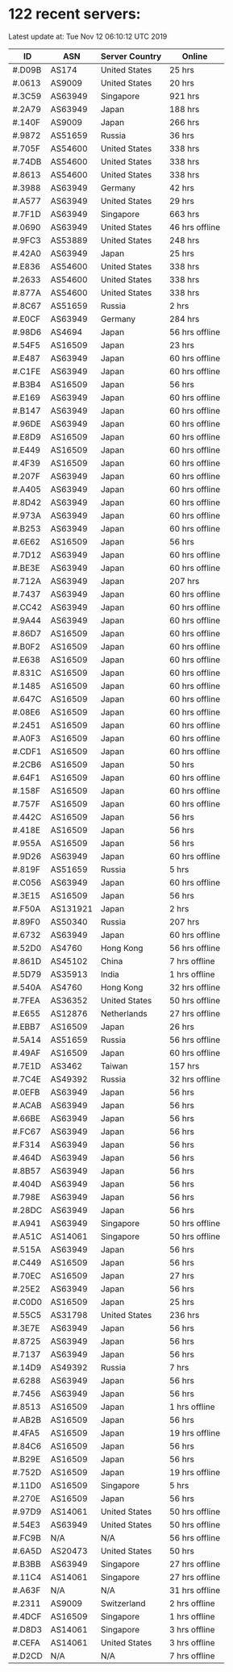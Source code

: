 # 122 recent servers:

Latest update at: Tue Nov 12 06:10:12 UTC 2019

| ID | ASN | Server Country | Online |
| -- | --- | -------------- | ------ |
| #.D09B | AS174 | United States | 25 hrs |
| #.0613 | AS9009 | United States | 20 hrs |
| #.3C59 | AS63949 | Singapore | 921 hrs |
| #.2A79 | AS63949 | Japan | 188 hrs |
| #.140F | AS9009 | Japan | 266 hrs |
| #.9872 | AS51659 | Russia | 36 hrs |
| #.705F | AS54600 | United States | 338 hrs |
| #.74DB | AS54600 | United States | 338 hrs |
| #.8613 | AS54600 | United States | 338 hrs |
| #.3988 | AS63949 | Germany | 42 hrs |
| #.A577 | AS63949 | United States | 29 hrs |
| #.7F1D | AS63949 | Singapore | 663 hrs |
| #.0690 | AS63949 | United States | 46 hrs offline |
| #.9FC3 | AS53889 | United States | 248 hrs |
| #.42A0 | AS63949 | Japan | 25 hrs |
| #.E836 | AS54600 | United States | 338 hrs |
| #.2633 | AS54600 | United States | 338 hrs |
| #.877A | AS54600 | United States | 338 hrs |
| #.8C67 | AS51659 | Russia | 2 hrs |
| #.E0CF | AS63949 | Germany | 284 hrs |
| #.98D6 | AS4694 | Japan | 56 hrs offline |
| #.54F5 | AS16509 | Japan | 23 hrs |
| #.E487 | AS63949 | Japan | 60 hrs offline |
| #.C1FE | AS63949 | Japan | 60 hrs offline |
| #.B3B4 | AS16509 | Japan | 56 hrs |
| #.E169 | AS63949 | Japan | 60 hrs offline |
| #.B147 | AS63949 | Japan | 60 hrs offline |
| #.96DE | AS63949 | Japan | 60 hrs offline |
| #.E8D9 | AS16509 | Japan | 60 hrs offline |
| #.E449 | AS16509 | Japan | 60 hrs offline |
| #.4F39 | AS16509 | Japan | 60 hrs offline |
| #.207F | AS63949 | Japan | 60 hrs offline |
| #.A405 | AS63949 | Japan | 60 hrs offline |
| #.8D42 | AS63949 | Japan | 60 hrs offline |
| #.973A | AS63949 | Japan | 60 hrs offline |
| #.B253 | AS63949 | Japan | 60 hrs offline |
| #.6E62 | AS16509 | Japan | 56 hrs |
| #.7D12 | AS63949 | Japan | 60 hrs offline |
| #.BE3E | AS63949 | Japan | 60 hrs offline |
| #.712A | AS63949 | Japan | 207 hrs |
| #.7437 | AS63949 | Japan | 60 hrs offline |
| #.CC42 | AS63949 | Japan | 60 hrs offline |
| #.9A44 | AS63949 | Japan | 60 hrs offline |
| #.86D7 | AS16509 | Japan | 60 hrs offline |
| #.B0F2 | AS16509 | Japan | 60 hrs offline |
| #.E638 | AS16509 | Japan | 60 hrs offline |
| #.831C | AS16509 | Japan | 60 hrs offline |
| #.1485 | AS16509 | Japan | 60 hrs offline |
| #.647C | AS16509 | Japan | 60 hrs offline |
| #.08E6 | AS16509 | Japan | 60 hrs offline |
| #.2451 | AS16509 | Japan | 60 hrs offline |
| #.A0F3 | AS16509 | Japan | 60 hrs offline |
| #.CDF1 | AS16509 | Japan | 60 hrs offline |
| #.2CB6 | AS16509 | Japan | 50 hrs |
| #.64F1 | AS16509 | Japan | 60 hrs offline |
| #.158F | AS16509 | Japan | 60 hrs offline |
| #.757F | AS16509 | Japan | 60 hrs offline |
| #.442C | AS16509 | Japan | 56 hrs |
| #.418E | AS16509 | Japan | 56 hrs |
| #.955A | AS16509 | Japan | 56 hrs |
| #.9D26 | AS63949 | Japan | 60 hrs offline |
| #.819F | AS51659 | Russia | 5 hrs |
| #.C056 | AS63949 | Japan | 60 hrs offline |
| #.3E15 | AS16509 | Japan | 56 hrs |
| #.F50A | AS131921 | Japan | 2 hrs |
| #.89F0 | AS50340 | Russia | 207 hrs |
| #.6732 | AS63949 | Japan | 60 hrs offline |
| #.52D0 | AS4760 | Hong Kong | 56 hrs offline |
| #.861D | AS45102 | China | 7 hrs offline |
| #.5D79 | AS35913 | India | 1 hrs offline |
| #.540A | AS4760 | Hong Kong | 32 hrs offline |
| #.7FEA | AS36352 | United States | 50 hrs offline |
| #.E655 | AS12876 | Netherlands | 27 hrs offline |
| #.EBB7 | AS16509 | Japan | 26 hrs |
| #.5A14 | AS51659 | Russia | 56 hrs offline |
| #.49AF | AS16509 | Japan | 60 hrs offline |
| #.7E1D | AS3462 | Taiwan | 157 hrs |
| #.7C4E | AS49392 | Russia | 32 hrs offline |
| #.0EFB | AS63949 | Japan | 56 hrs |
| #.ACAB | AS63949 | Japan | 56 hrs |
| #.66BE | AS63949 | Japan | 56 hrs |
| #.FC67 | AS63949 | Japan | 56 hrs |
| #.F314 | AS63949 | Japan | 56 hrs |
| #.464D | AS63949 | Japan | 56 hrs |
| #.8B57 | AS63949 | Japan | 56 hrs |
| #.404D | AS63949 | Japan | 56 hrs |
| #.798E | AS63949 | Japan | 56 hrs |
| #.28DC | AS63949 | Japan | 56 hrs |
| #.A941 | AS63949 | Singapore | 50 hrs offline |
| #.A51C | AS14061 | Singapore | 50 hrs offline |
| #.515A | AS63949 | Japan | 56 hrs |
| #.C449 | AS16509 | Japan | 56 hrs |
| #.70EC | AS16509 | Japan | 27 hrs |
| #.25E2 | AS63949 | Japan | 56 hrs |
| #.C0D0 | AS16509 | Japan | 25 hrs |
| #.55C5 | AS31798 | United States | 236 hrs |
| #.3E7E | AS63949 | Japan | 56 hrs |
| #.8725 | AS63949 | Japan | 56 hrs |
| #.7137 | AS63949 | Japan | 56 hrs |
| #.14D9 | AS49392 | Russia | 7 hrs |
| #.6288 | AS63949 | Japan | 56 hrs |
| #.7456 | AS63949 | Japan | 56 hrs |
| #.8513 | AS16509 | Japan | 1 hrs offline |
| #.AB2B | AS16509 | Japan | 56 hrs |
| #.4FA5 | AS16509 | Japan | 19 hrs offline |
| #.84C6 | AS16509 | Japan | 56 hrs |
| #.B29E | AS16509 | Japan | 56 hrs |
| #.752D | AS16509 | Japan | 19 hrs offline |
| #.11D0 | AS16509 | Singapore | 5 hrs |
| #.270E | AS16509 | Japan | 56 hrs |
| #.97D9 | AS14061 | United States | 50 hrs offline |
| #.54E3 | AS63949 | United States | 50 hrs offline |
| #.FC9B | N/A | N/A | 56 hrs offline |
| #.6A5D | AS20473 | United States | 50 hrs |
| #.B3BB | AS63949 | Singapore | 27 hrs offline |
| #.11C4 | AS14061 | Singapore | 27 hrs offline |
| #.A63F | N/A | N/A | 31 hrs offline |
| #.2311 | AS9009 | Switzerland | 2 hrs offline |
| #.4DCF | AS16509 | Singapore | 1 hrs offline |
| #.D8D3 | AS14061 | Singapore | 3 hrs offline |
| #.CEFA | AS14061 | United States | 3 hrs offline |
| #.D2CD | N/A | N/A | 7 hrs offline |

